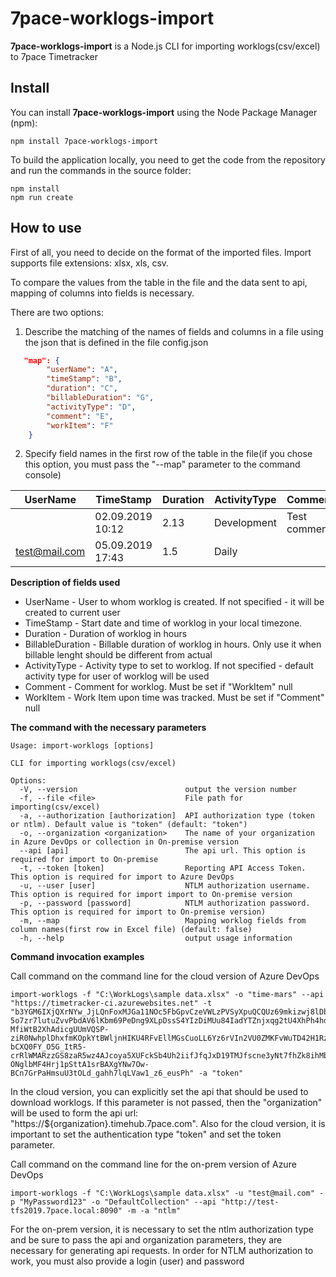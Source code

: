 # 7pace-worklogs-import

__7pace-worklogs-import__ is a Node.js CLI for importing worklogs(csv/excel) to 7pace Timetracker

## Install

You can install __7pace-worklogs-import__ using the Node Package Manager (npm):

    npm install 7pace-worklogs-import

To build the application locally, you need to get the code from the repository and run the commands in the source folder:

    npm install
	npm run create

## How to use

First of all, you need to decide on the format of the imported files. Import supports file extensions: xlsx, xls, csv.

To compare the values from the table in the file and the data sent to api, mapping of columns into fields is necessary.

There are two options:
1. Describe the matching of the names of fields and columns in a file using the json that is defined in the file config.json
```json
   "map": {
        "userName": "A",
        "timeStamp": "B", 
        "duration": "C",
        "billableDuration": "G",  
        "activityType": "D", 
        "comment": "E", 
        "workItem": "F"
    }
```
2.  Specify field names in the first row of the table in the file(if you chose this option, you must pass the "--map" parameter to the command console)

| UserName  | TimeStamp  | Duration  | ActivityType  | Comment  | WorkItem  | BillableDuration  |
| ------------ | ------------ | ------------ | ------------ | ------------ | ------------ | ------------ |
|   | 02.09.2019 10:12  | 2.13  | Development  | Test comment  | 22  | 1.13  |
| test@mail.com  | 05.09.2019 17:43  | 1.5  | Daily  |   | 33  |  1 |

**Description of fields used**

- UserName - User to whom worklog is created. If not specified - it will be created to current user
- TimeStamp - Start date and time of worklog in your local timezone.
- Duration - Duration of worklog in hours
- BillableDuration - Billable duration of worklog in hours. Only use it when billable lenght should be different from actual
- ActivityType - Activity type to set to worklog. If not specified - default activity type for user of worklog will be used
- Comment - Comment for worklog. Must be set if "WorkItem" null
- WorkItem - Work Item upon time was tracked. Must be set if "Comment" null

**The command with the necessary parameters**
```console
Usage: import-worklogs [options]

CLI for importing worklogs(csv/excel)

Options:
  -V, --version                        output the version number
  -f, --file <file>                    File path for importing(csv/excel)
  -a, --authorization [authorization]  API authorization type (token or ntlm). Default value is "token" (default: "token")
  -o, --organization <organization>    The name of your organization in Azure DevOps or collection in On-premise version
  --api [api]                          The api url. This option is required for import to On-premise
  -t, --token [token]                  Reporting API Access Token. This option is required for import to Azure DevOps
  -u, --user [user]                    NTLM authorization username. This option is required for import import to On-premise version
  -p, --password [password]            NTLM authorization password. This option is required for import to On-premise version)
  -m, --map                            Mapping worklog fields from column names(first row in Excel file) (default: false)
  -h, --help                           output usage information
```

**Command invocation examples**

Call command on the command line for the cloud version of Azure DevOps

```console
import-worklogs -f "C:\WorkLogs\sample data.xlsx" -o "time-mars" --api "https://timetracker-ci.azurewebsites.net" -t "b3YGM6IXjQXrNYw_JjLQnFoxMJGa11NOc5FbGpvCzeVWLzPVSyXpuQCQUz69mkizwj8lDbYjA8vW3zFjjd-5o7zr7lutuZvvPbdAV6lKbm69PeDng9XLpDssS4YIzDiMUu84IadYTZnjxqg2tU4XhPh4hdUJyfF-MfiWtB2XhAdicgUUmVQSP-ziR0NwhplDhxfmKOpkYtBWljnHIKU4RFvEllMGsCuoLL6Yz6rVIn2VU0ZMKFvWuTD42H1RzeC4iFoTC-bCXQ0FY_O5G_ItR5-crRlWMARzzGS8zaR5wz4AJcoya5XUFckSb4Uh2iifJfqJxD19TMJfscne3yNt7fhZk8ihMb0rAtCyUhMh-ONglbMF4Hrj1pSttA1srBAXgYNw7Ow-BCn7GrPaHmsuU3tOLd_gahh7lqLVaw1_z6_eusPh" -a "token"
```
In the cloud version, you can explicitly set the api that should be used to download worklogs. If this parameter is not passed, then the "organization" will be used to form the api url: "https://${organization}.timehub.7pace.com". Also for the cloud version, it is important to set the authentication type "token" and set the token parameter.

Call command on the command line for the on-prem version of Azure DevOps

```console
import-worklogs -f "C:\WorkLogs\sample data.xlsx" -u "test@mail.com" -p "MyPassword123" -o "DefaultCollection" --api "http://test-tfs2019.7pace.local:8090" -m -a "ntlm"
```
For the on-prem version, it is necessary to set the ntlm authorization type and be sure to pass the api and organization parameters, they are necessary for generating api requests. In order for NTLM authorization to work, you must also provide a login (user) and password